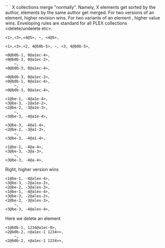 `` `
X collections merge "normally".
Namely, X elements get sorted by the author, elements by the same author get merged.
For two versions of an element, higher revision wins.
For two variants of an element <same version>, higher value wins.
Enveloping rules are standard for all PLEX collections <delete/undelete etc>.
```
<1>,<3>,<4@5>, ~, <4@5>,

<1>,<3>,<2, 4@b0b-5>, ~, <3, 4@b0b-5>,

<0@b0b-1, 0@a1ec-4>,
<0@b0b-3, 0@a1ec-2>,
    ~,
<0@b0b-3, 0@a1ec-4>,

<0@b0b-3, 0@a1ec-2>,
<0@b0b-1, 0@a1ec-4>,
    ~,
<0@b0b-3, 0@a1ec-4>,

<1@be-1, -4@a1e-4>,
<3@be-3, -2@a1e-2>,
<2@be-2, -3@a1e-3>,
    ~,
<3@be-3, -4@a1e-4>,

<3@be-3, -4@a1-4>,
<2@be-2, -3@a1-3>,
    ~,
<3@be-3, -4@a1-4>,

<1@be-1, -4@a-4>,
<3@be-3, -3@a-3>,
    ~,
<3@be-3, -4@a-4>,

```
Right, higher version wins
```
<1@be-1, -4@alex-4>,
<3@be-3, -2@alex-2>,
<2@be-2, -3@alex-3>,
<1@be-1, -4@alex-4>,
<3@be-3, -2@alex-2>,
<2@be-2, -3@alex-3>,
    ~,
<3@be-3, -4@alex-4>,

```
Here we delete an element
```
<1@b0b-1, 1234@a1ec-0>,
<2@b0b-2, <@a1ec-1 1234>>,
    ~,
<2@b0b-2, <@a1ec-1 1234>>,

